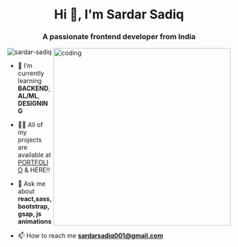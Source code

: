 
<h1 align="center">Hi 👋, I'm Sardar Sadiq</h1>
<h3 align="center">A passionate frontend developer from India</h3>
<img align="right" alt="coding"width="400"src="https://mir-s3-cdn-cf.behance.net/project_modules/max_1200/81bb4b165684019.640b6038d133e.gif">
<p align="left"> <img src="https://komarev.com/ghpvc/?username=sardar-sadiq&label=Profile%20views&color=0e75b6&style=flat" alt="sardar-sadiq" /> </p>


- 🌱 I’m currently learning **BACKEND**, **AL/ML**, **DESIGNING**

- 👨‍💻 All of my projects are available at [PORTFOLIO](https://sardarportfolio.netlify.app/) & HERE!!

- 💬 Ask me about **react,sass,bootstrap,gsap, js animations**

- 📫 How to reach me **sardarsadiq001@gmail.com**








